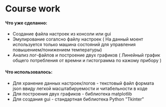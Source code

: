 # Course work

#### Что уже сделанно:
* Создание файла настроек из консоли или gui
* Эмулирование согалсно файлу настроек ( На данный моент используется только машина состояний для управления повышением/понижением температуры)
* Анализ лог-файлов и построение двух графиков ( Линейный график общего потребления от времни и гистограмма по кажому прибору )


#### Что использовалось:
* Для хранение данных настроек/логов - текстовый файл формата json ввиду легкой масштабируемости и читабельности в коде
* Для построения двух графиков -  библиотека matplotlib
* Для создания gui - стандартная библиотека Python "Tkinter"

